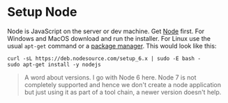 # Setup Node

Node is JavaScript on the server or dev machine. Get [Node](https://nodejs.org/en/) first. For Windows and MacOS download and run the installer. 
For Linux use the usual `apt-get` command or a [package manager](https://nodejs.org/en/download/package-manager/). This would look like this:

~~~
curl -sL https://deb.nodesource.com/setup_6.x | sudo -E bash -
sudo apt-get install -y nodejs
~~~

> A word about versions. I go with Node 6 here. Node 7 is not completely supported and hence we don't create a node application but just using it as part of a tool chain, a newer version doesn't help.  

